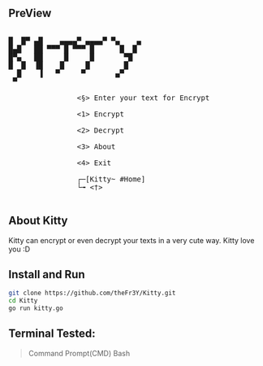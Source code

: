 ## PreView
<pre>

█  █▀ ▄█    ▄▄▄▄▀ ▄▄▄▄▀ ▀▄    ▄
█▄█   ██ ▀▀▀ █ ▀▀▀ █      █  █
█▀▄   ██     █     █       ▀█
█  █  ▐█    █     █        █
  █    ▐   ▀     ▀       ▄▀
 ▀

                <§> Enter your text for Encrypt

                <1> Encrypt

                <2> Decrypt

                <3> About

                <4> Exit

                ┌─[Kitty~ #Home]
                └╼ <†>

</pre>

## About Kitty
Kitty can encrypt or even decrypt your texts in a very cute way.
Kitty love you :D

## Install and Run
```bash
git clone https://github.com/theFr3Y/Kitty.git
cd Kitty
go run kitty.go
````

## Terminal Tested:
> Command Prompt(CMD)
> Bash

